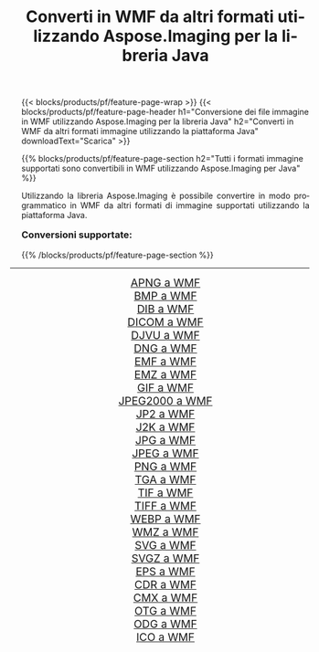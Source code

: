 ﻿---
title: Converti in WMF da altri formati utilizzando Aspose.Imaging per la libreria Java 
weight: 3920
url: /it/java/conversion/to/wmf/ 
lang: it
langdirlevel: 2
locales: zh-hans,ja,it,ru,de,es,fr,nl,id,lt,pl,pt,vi,tr,ko,zh-hant,ar,hi,th,sv,cs,uk,he
description: Usando Aspose.Imaging puoi convertire in WMF da altri formati usando Java
---

{{< blocks/products/pf/feature-page-wrap >}}
{{< blocks/products/pf/feature-page-header h1="Conversione dei file immagine in WMF utilizzando Aspose.Imaging per la libreria Java" h2="Converti in WMF da altri formati immagine utilizzando la piattaforma Java" downloadText="Scarica" >}}


{{% blocks/products/pf/feature-page-section  h2="Tutti i formati immagine supportati sono convertibili in WMF utilizzando Aspose.Imaging per Java" %}}
<p align=justify>Utilizzando la libreria Aspose.Imaging è possibile convertire in modo programmatico in WMF da altri formati di immagine supportati utilizzando la piattaforma Java.</p>
<h3 style="margin-top:16px;">
Conversioni supportate:
</h3>
{{% /blocks/products/pf/feature-page-section %}}
<div class="container-fluid productfamilypage bg-gray">
    <div class="convertypes bg-gray agp-content section">
        <div class="container">
		<hr style="margin-left:-20px;"/>
		<div class="row other-converters" style="gap: 10px;font-size: 19px;text-align:center;">
		    <div class='col-md-3 other-converter remove-lp remove-rp'><a href="/imaging/it/java/conversion/apng-to-wmf/" style="padding:15px;">APNG a WMF</a></div>
<div class='col-md-3 other-converter remove-lp remove-rp'><a href="/imaging/it/java/conversion/bmp-to-wmf/" style="padding:15px;">BMP a WMF</a></div>
<div class='col-md-3 other-converter remove-lp remove-rp'><a href="/imaging/it/java/conversion/dib-to-wmf/" style="padding:15px;">DIB a WMF</a></div>
<div class='col-md-3 other-converter remove-lp remove-rp'><a href="/imaging/it/java/conversion/dicom-to-wmf/" style="padding:15px;">DICOM a WMF</a></div>
<div class='col-md-3 other-converter remove-lp remove-rp'><a href="/imaging/it/java/conversion/djvu-to-wmf/" style="padding:15px;">DJVU a WMF</a></div>
<div class='col-md-3 other-converter remove-lp remove-rp'><a href="/imaging/it/java/conversion/dng-to-wmf/" style="padding:15px;">DNG a WMF</a></div>
<div class='col-md-3 other-converter remove-lp remove-rp'><a href="/imaging/it/java/conversion/emf-to-wmf/" style="padding:15px;">EMF a WMF</a></div>
<div class='col-md-3 other-converter remove-lp remove-rp'><a href="/imaging/it/java/conversion/emz-to-wmf/" style="padding:15px;">EMZ a WMF</a></div>
<div class='col-md-3 other-converter remove-lp remove-rp'><a href="/imaging/it/java/conversion/gif-to-wmf/" style="padding:15px;">GIF a WMF</a></div>
<div class='col-md-3 other-converter remove-lp remove-rp'><a href="/imaging/it/java/conversion/jpeg2000-to-wmf/" style="padding:15px;">JPEG2000 a WMF</a></div>
<div class='col-md-3 other-converter remove-lp remove-rp'><a href="/imaging/it/java/conversion/jp2-to-wmf/" style="padding:15px;">JP2 a WMF</a></div>
<div class='col-md-3 other-converter remove-lp remove-rp'><a href="/imaging/it/java/conversion/j2k-to-wmf/" style="padding:15px;">J2K a WMF</a></div>
<div class='col-md-3 other-converter remove-lp remove-rp'><a href="/imaging/it/java/conversion/jpg-to-wmf/" style="padding:15px;">JPG a WMF</a></div>
<div class='col-md-3 other-converter remove-lp remove-rp'><a href="/imaging/it/java/conversion/jpeg-to-wmf/" style="padding:15px;">JPEG a WMF</a></div>
<div class='col-md-3 other-converter remove-lp remove-rp'><a href="/imaging/it/java/conversion/png-to-wmf/" style="padding:15px;">PNG a WMF</a></div>
<div class='col-md-3 other-converter remove-lp remove-rp'><a href="/imaging/it/java/conversion/tga-to-wmf/" style="padding:15px;">TGA a WMF</a></div>
<div class='col-md-3 other-converter remove-lp remove-rp'><a href="/imaging/it/java/conversion/tif-to-wmf/" style="padding:15px;">TIF a WMF</a></div>
<div class='col-md-3 other-converter remove-lp remove-rp'><a href="/imaging/it/java/conversion/tiff-to-wmf/" style="padding:15px;">TIFF a WMF</a></div>
<div class='col-md-3 other-converter remove-lp remove-rp'><a href="/imaging/it/java/conversion/webp-to-wmf/" style="padding:15px;">WEBP a WMF</a></div>
<div class='col-md-3 other-converter remove-lp remove-rp'><a href="/imaging/it/java/conversion/wmz-to-wmf/" style="padding:15px;">WMZ a WMF</a></div>
<div class='col-md-3 other-converter remove-lp remove-rp'><a href="/imaging/it/java/conversion/svg-to-wmf/" style="padding:15px;">SVG a WMF</a></div>
<div class='col-md-3 other-converter remove-lp remove-rp'><a href="/imaging/it/java/conversion/svgz-to-wmf/" style="padding:15px;">SVGZ a WMF</a></div>
<div class='col-md-3 other-converter remove-lp remove-rp'><a href="/imaging/it/java/conversion/eps-to-wmf/" style="padding:15px;">EPS a WMF</a></div>
<div class='col-md-3 other-converter remove-lp remove-rp'><a href="/imaging/it/java/conversion/cdr-to-wmf/" style="padding:15px;">CDR a WMF</a></div>
<div class='col-md-3 other-converter remove-lp remove-rp'><a href="/imaging/it/java/conversion/cmx-to-wmf/" style="padding:15px;">CMX a WMF</a></div>
<div class='col-md-3 other-converter remove-lp remove-rp'><a href="/imaging/it/java/conversion/otg-to-wmf/" style="padding:15px;">OTG a WMF</a></div>
<div class='col-md-3 other-converter remove-lp remove-rp'><a href="/imaging/it/java/conversion/odg-to-wmf/" style="padding:15px;">ODG a WMF</a></div>
<div class='col-md-3 other-converter remove-lp remove-rp'><a href="/imaging/it/java/conversion/ico-to-wmf/" style="padding:15px;">ICO a WMF</a></div>
                </div>
        </div>
    </div>
</div>
<br/>

